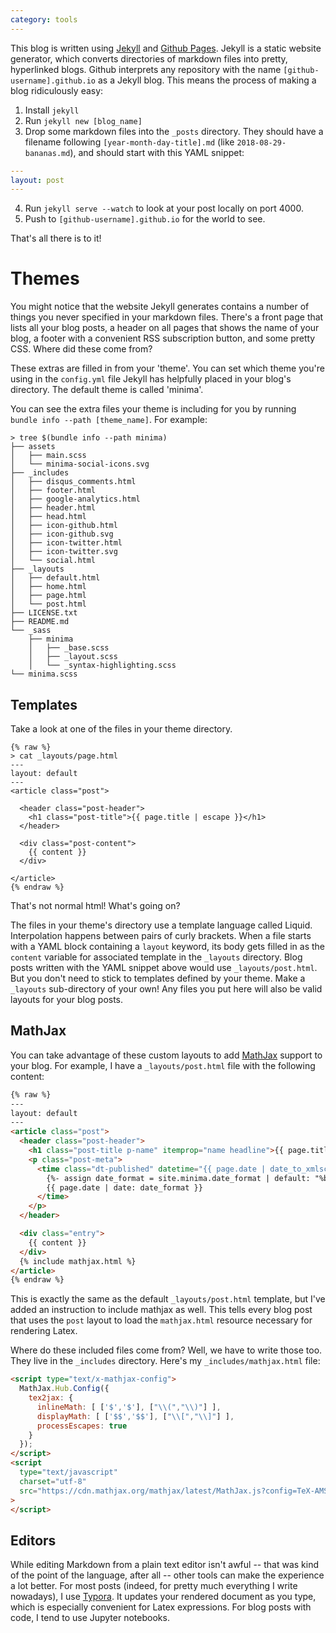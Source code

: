 ```yaml
---
category: tools
---
```


This blog is written using [Jekyll](https://jekyllrb.com/) and 
[Github Pages](https://pages.github.com/). Jekyll is a static website generator, which converts
directories of markdown files into pretty, hyperlinked blogs. Github interprets any repository with the
name `[github-username].github.io` as a Jekyll blog. This means the process of making a blog ridiculously easy:

1. Install `jekyll`
2. Run `jekyll new [blog_name]`
3. Drop some markdown files into the `_posts` directory. They should have a filename following
`[year-month-day-title].md` (like `2018-08-29-bananas.md`), and should start with this YAML snippet:
```yaml
---
layout: post
---
```
4. Run `jekyll serve --watch` to look at your post locally on port 4000.
5. Push to `[github-username].github.io` for the world to see.

That's all there is to it!

# Themes

You might notice that the website Jekyll generates contains a number of things you never specified in
your markdown files. There's a front page that lists all your blog posts, a header on all pages
that shows the name of your blog, a footer with a convenient RSS subscription button, and some pretty CSS. Where did
these come from?

These extras are filled in from your 'theme'. You can set which theme you're using in the `config.yml` file
Jekyll has helpfully placed in your blog's directory. The default theme is called 'minima'.

You can see the extra files your theme is including for you
by running `bundle info --path [theme_name]`. For example:

```console
> tree $(bundle info --path minima)
├── assets
│   ├── main.scss
│   └── minima-social-icons.svg
├── _includes
│   ├── disqus_comments.html
│   ├── footer.html
│   ├── google-analytics.html
│   ├── header.html
│   ├── head.html
│   ├── icon-github.html
│   ├── icon-github.svg
│   ├── icon-twitter.html
│   ├── icon-twitter.svg
│   └── social.html
├── _layouts
│   ├── default.html
│   ├── home.html
│   ├── page.html
│   └── post.html
├── LICENSE.txt
├── README.md
└── _sass
    ├── minima
    │   ├── _base.scss
    │   ├── _layout.scss
    │   └── _syntax-highlighting.scss
└── minima.scss
```

## Templates

Take a look at one of the files in your theme directory.

```console
{% raw %}
> cat _layouts/page.html
---
layout: default
---
<article class="post">

  <header class="post-header">
    <h1 class="post-title">{{ page.title | escape }}</h1>
  </header>

  <div class="post-content">
    {{ content }}
  </div>

</article>
{% endraw %}
```

That's not normal html! What's going on?

The files in your theme's directory use a template language called Liquid.
Interpolation happens between pairs of curly brackets. When a file starts with a YAML block
containing a `layout` keyword, its body gets filled in as the `content` variable for associated template in the `_layouts` directory. 
Blog posts written with the YAML snippet above would use `_layouts/post.html`. But you don't need to stick to templates defined by your theme.
Make a `_layouts` sub-directory of your own! Any files you put here will also be valid layouts for your blog posts. 


## MathJax

You can take advantage of these custom layouts to add [MathJax](https://www.mathjax.org/) support to your blog. For example, I have a `_layouts/post.html`
file with the following content:

```html
{% raw %}
---
layout: default
---
<article class="post">
  <header class="post-header">
    <h1 class="post-title p-name" itemprop="name headline">{{ page.title | escape }}</h1>
    <p class="post-meta">
      <time class="dt-published" datetime="{{ page.date | date_to_xmlschema }}" itemprop="datePublished">
        {%- assign date_format = site.minima.date_format | default: "%b %-d, %Y" -%}
        {{ page.date | date: date_format }}
      </time>
    </p>
  </header>

  <div class="entry">
    {{ content }}
  </div>
  {% include mathjax.html %}
</article>
{% endraw %}
```

This is exactly the same as the default `_layouts/post.html` template, but I've added an instruction
to include mathjax as well. This tells every blog post that uses the `post` layout
to load the `mathjax.html` resource necessary for rendering Latex. 

Where do these included files come from? Well, we have to write those too. They live in the `_includes`
directory. Here's my `_includes/mathjax.html` file:

```html
<script type="text/x-mathjax-config">
  MathJax.Hub.Config({
    tex2jax: {
      inlineMath: [ ['$','$'], ["\\(","\\)"] ],
      displayMath: [ ['$$','$$'], ["\\[","\\]"] ],
      processEscapes: true
    }
  });
</script>
<script
  type="text/javascript"
  charset="utf-8"
  src="https://cdn.mathjax.org/mathjax/latest/MathJax.js?config=TeX-AMS-MML_HTMLorMML"
>
</script>
```

## Editors

While editing Markdown from a plain text editor isn't awful -- that was kind of the point of the language, after all -- 
other tools can make the experience a lot better. 
For most posts (indeed, for pretty much everything I write nowadays), I use
[Typora](https://typora.io/). It updates your rendered document as you type, which is especially convenient
for Latex expressions. For blog posts with code, I tend to use Jupyter notebooks.
